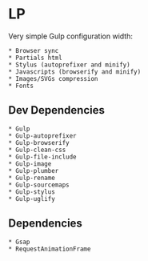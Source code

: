 # LP

Very simple Gulp configuration width:

	* Browser sync
	* Partials html
	* Stylus (autoprefixer and minify)
	* Javascripts (browserify and minify)
	* Images/SVGs compression
	* Fonts

## Dev Dependencies

	* Gulp
	* Gulp-autoprefixer
	* Gulp-browserify
	* Gulp-clean-css
	* Gulp-file-include
	* Gulp-image
	* Gulp-plumber
	* Gulp-rename
	* Gulp-sourcemaps
	* Gulp-stylus
	* Gulp-uglify

## Dependencies

	* Gsap
	* RequestAnimationFrame
